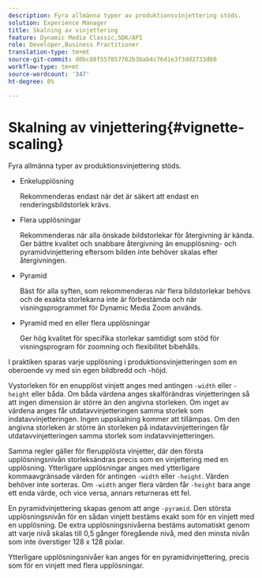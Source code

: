 ```yaml
---
description: Fyra allmänna typer av produktionsvinjettering stöds.
solution: Experience Manager
title: Skalning av vinjettering
feature: Dynamic Media Classic,SDK/API
role: Developer,Business Practitioner
translation-type: tm+mt
source-git-commit: d0bc88f55f857762b3bab4c76d1e3f3dd2733d60
workflow-type: tm+mt
source-wordcount: '347'
ht-degree: 0%

---
```



# Skalning av vinjettering{#vignette-scaling}

Fyra allmänna typer av produktionsvinjettering stöds.

* Enkelupplösning

   Rekommenderas endast när det är säkert att endast en renderingsbildstorlek krävs.
* Flera upplösningar

   Rekommenderas när alla önskade bildstorlekar för återgivning är kända. Ger bättre kvalitet och snabbare återgivning än enupplösning- och pyramidvinjettering eftersom bilden inte behöver skalas efter återgivningen.
* Pyramid

   Bäst för alla syften, som rekommenderas när flera bildstorlekar behövs och de exakta storlekarna inte är förbestämda och när visningsprogrammet för Dynamic Media Zoom används.
* Pyramid med en eller flera upplösningar

   Ger hög kvalitet för specifika storlekar samtidigt som stöd för visningsprogram för zoomning och flexibilitet bibehålls.

I praktiken sparas varje upplösning i produktionsvinjetteringen som en oberoende vy med sin egen bildbredd och -höjd.

Vystorleken för en enupplöst vinjett anges med antingen `-width` eller `-height` eller båda. Om båda värdena anges skalförändras vinjetteringen så att ingen dimension är större än den angivna storleken. Om inget av värdena anges får utdatavvinjetteringen samma storlek som indatavvinjetteringen. Ingen uppskalning kommer att tillämpas. Om den angivna storleken är större än storleken på indatavvinjetteringen får utdatavvinjetteringen samma storlek som indatavvinjetteringen.

Samma regler gäller för flerupplösta vinjetter, där den första upplösningsnivån storleksändras precis som en vinjettering med en upplösning. Ytterligare upplösningar anges med ytterligare kommaavgränsade värden för antingen `-width` eller `-height`. Värden behöver inte sorteras. Om `-width` anger flera värden får `-height` bara ange ett enda värde, och vice versa, annars returneras ett fel.

En pyramidvinjettering skapas genom att ange `-pyramid`. Den största upplösningsnivån för en sådan vinjett bestäms exakt som för en vinjett med en upplösning. De extra upplösningsnivåerna bestäms automatiskt genom att varje nivå skalas till 0,5 gånger föregående nivå, med den minsta nivån som inte överstiger 128 x 128 pixlar.

Ytterligare upplösningsnivåer kan anges för en pyramidvinjettering, precis som för en vinjett med flera upplösningar.
